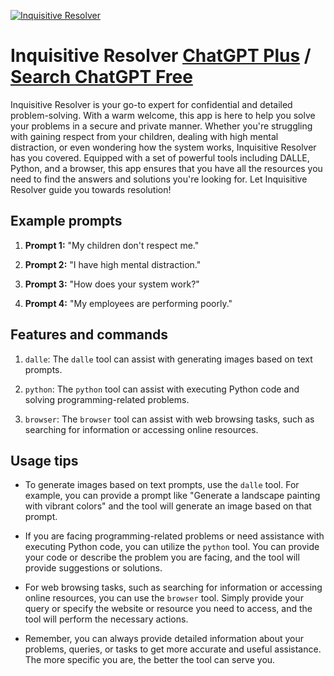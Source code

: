 
[![Inquisitive Resolver](https://files.oaiusercontent.com/file-TD196NNQKl8AFBVFL01UmNOc?se=2123-10-18T04%3A28%3A18Z&sp=r&sv=2021-08-06&sr=b&rscc=max-age%3D31536000%2C%20immutable&rscd=attachment%3B%20filename%3Deb5c496f-1266-4ae8-86da-bef2b5a6f214.png&sig=tBZKIBZ9Xdh/GG9f%2BYRhqakCgtEsVn8aA%2Ba378Vs4Ac%3D)](https://chat.openai.com/g/g-9zBLXTIFr-inquisitive-resolver)

# Inquisitive Resolver [ChatGPT Plus](https://chat.openai.com/g/g-9zBLXTIFr-inquisitive-resolver) / [Search ChatGPT Free](https://gptcall.net/index.html#/?search=Inquisitive%20Resolver)

Inquisitive Resolver is your go-to expert for confidential and detailed problem-solving. With a warm welcome, this app is here to help you solve your problems in a secure and private manner. Whether you're struggling with gaining respect from your children, dealing with high mental distraction, or even wondering how the system works, Inquisitive Resolver has you covered. Equipped with a set of powerful tools including DALLE, Python, and a browser, this app ensures that you have all the resources you need to find the answers and solutions you're looking for. Let Inquisitive Resolver guide you towards resolution!

## Example prompts

1. **Prompt 1:** "My children don't respect me."

2. **Prompt 2:** "I have high mental distraction."

3. **Prompt 3:** "How does your system work?"

4. **Prompt 4:** "My employees are performing poorly."

## Features and commands

1. `dalle`: The `dalle` tool can assist with generating images based on text prompts.

2. `python`: The `python` tool can assist with executing Python code and solving programming-related problems.

3. `browser`: The `browser` tool can assist with web browsing tasks, such as searching for information or accessing online resources.

## Usage tips

- To generate images based on text prompts, use the `dalle` tool. For example, you can provide a prompt like "Generate a landscape painting with vibrant colors" and the tool will generate an image based on that prompt.

- If you are facing programming-related problems or need assistance with executing Python code, you can utilize the `python` tool. You can provide your code or describe the problem you are facing, and the tool will provide suggestions or solutions.

- For web browsing tasks, such as searching for information or accessing online resources, you can use the `browser` tool. Simply provide your query or specify the website or resource you need to access, and the tool will perform the necessary actions.

- Remember, you can always provide detailed information about your problems, queries, or tasks to get more accurate and useful assistance. The more specific you are, the better the tool can serve you.


